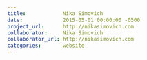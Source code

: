 ```yaml
---
title:            Nika Simovich
date:             2015-05-01 00:00:00 -0500
project_url:      http://nikasimovich.com
collaborator:     Nika Simovich
collaborator_url: http://nikasimovich.com
categories:       website
---
```

